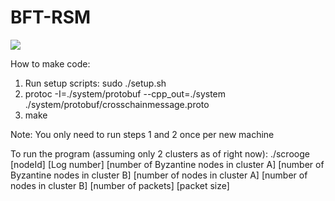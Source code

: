 # BFT-RSM

![](https://github.com/gupta-suyash/BFT-RSM/workflows/Demo/badge.svg?event=push)


How to make code:
1. Run setup scripts: sudo ./setup.sh
2. protoc -I=./system/protobuf --cpp_out=./system ./system/protobuf/crosschainmessage.proto
3. make

Note: You only need to run steps 1 and 2 once per new machine

To run the program (assuming only 2 clusters as of right now):
./scrooge [nodeId] [Log number] [number of Byzantine nodes in cluster A] [number of Byzantine nodes in cluster B] [number of nodes in cluster A] [number of nodes in cluster B] [number of packets] [packet size]

